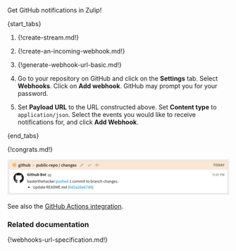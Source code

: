 Get GitHub notifications in Zulip!

{start_tabs}

1. {!create-stream.md!}

1. {!create-an-incoming-webhook.md!}

1. {!generate-webhook-url-basic.md!}

1. Go to your repository on GitHub and click on the **Settings** tab.
   Select **Webhooks**. Click on **Add webhook**. GitHub may prompt
   you for your password.

1. Set **Payload URL** to the URL constructed above. Set **Content type**
   to `application/json`. Select the events you would like to receive
   notifications for, and click **Add Webhook**.

{end_tabs}

{!congrats.md!}

![](/static/images/integrations/github/001.png)

See also the [GitHub Actions integration](/integrations/doc/github-actions).

### Related documentation

{!webhooks-url-specification.md!}